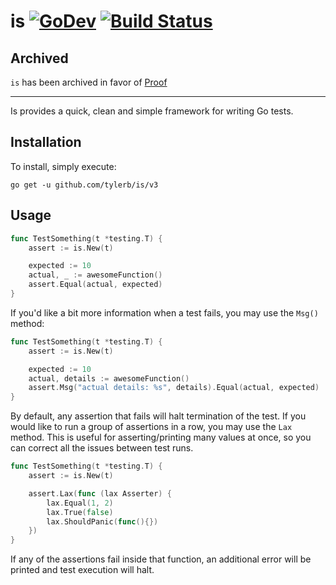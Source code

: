 # is [![GoDev](https://img.shields.io/static/v1?label=godev&message=documentation&color=informational&style=plastic&&url=https://pkg.go.dev/github.com/tylerb/is@v3.0.0?tab=doc)](https://pkg.go.dev/github.com/tylerb/is/v3@v3.0.0?tab=doc) [![Build Status](https://circleci.com/gh/tylerb/is/tree/v3.svg?style=shield&circle-token=94428439ffc6eda6471dc218471dab20985f444c)](https://circleci.com/gh/tylerb/is/tree/v3)

## Archived

`is` has been archived in favor of [Proof](https://github.com/tystil/proof)

______________________________________________________________________

Is provides a quick, clean and simple framework for writing Go tests.

## Installation

To install, simply execute:

```
go get -u github.com/tylerb/is/v3
```

## Usage

```go
func TestSomething(t *testing.T) {
	assert := is.New(t)

	expected := 10
	actual, _ := awesomeFunction()
	assert.Equal(actual, expected)
}
```

If you'd like a bit more information when a test fails, you may use the `Msg()` method:

```go
func TestSomething(t *testing.T) {
	assert := is.New(t)

	expected := 10
	actual, details := awesomeFunction()
	assert.Msg("actual details: %s", details).Equal(actual, expected)
}
```

By default, any assertion that fails will halt termination of the test. If you would like to run a group of assertions
in a row, you may use the `Lax` method. This is useful for asserting/printing many values at once, so you can correct
all the issues between test runs.

```go
func TestSomething(t *testing.T) {
	assert := is.New(t)

	assert.Lax(func (lax Asserter) {
		lax.Equal(1, 2)
		lax.True(false)
		lax.ShouldPanic(func(){})
	}) 
}
```

If any of the assertions fail inside that function, an additional error will be printed and test execution will halt.

